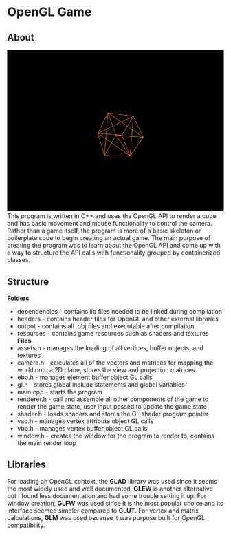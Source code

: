 # OpenGL Game
## About
![Cube Demo](./.images/Cube.PNG) \
This program is written in C++ and uses the OpenGL API to render a cube and has basic movement and mouse functionality to control the camera.
Rather than a game itself, the program is more of a basic skeleton or boilerplate code to begin creating an actual game.
The main purpose of creating the program was to learn about the OpenGL API and come up with a way to structure the API calls with functionality grouped by containerized classes.
## Structure 
**Folders**
- dependencies - contains lib files needed to be linked during compilation
- headers - contains header files for OpenGL and other external libraries
- output - contains all .obj files and executable after compilation
- resources - contains game resources such as shaders and textures \
**Files**
- assets.h - manages the loading of all vertices, buffer objects, and textures
- camera.h - calculates all of the vectors and matrices for mapping the world onto a 2D plane, stores the view and projection matrices
- ebo.h - manages element buffer object GL calls
- gl.h - stores global include statements and global variables
- main.cpp - starts the program
- renderer.h - call and assemble all other components of the game to render the game state, user input passed to update the game state
- shader.h - loads shaders and stores the GL shader program pointer
- vao.h - manages vertex attribute object GL calls
- vbo.h - manages vertex buffer object GL calls
- window.h - creates the window for the program to render to, contains the main render loop
## Libraries
For loading an OpenGL context, the **GLAD** library was used since it seems the most widely used and well documented. **GLEW** is another alternative but I found less documentation and had some trouble setting it up. For window creation, **GLFW** was used since it is the most popular choice and its interface seemed simpler compared to **GLUT**. For vertex and matrix calculations, **GLM** was used because it was purpose built for OpenGL compatibility.
